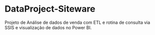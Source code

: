 # DataProject-Siteware
Projeto de Análise de dados de venda com ETL e rotina de consulta via SSIS e visualização de dados no Power BI.
